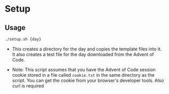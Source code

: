 # Setup

## Usage

```bash
./setup.sh {day}

```

- This creates a directory for the day and copies the template files into it.
  It also creates a test file for the day downloaded from the Advent of Code.

- Note: This script assumes that you have the Advent of Code session cookie
  stored in a file called `cookie.txt` in the same directory as the script. You
  can get the cookie from your browser's developer tools. Also curl is required
